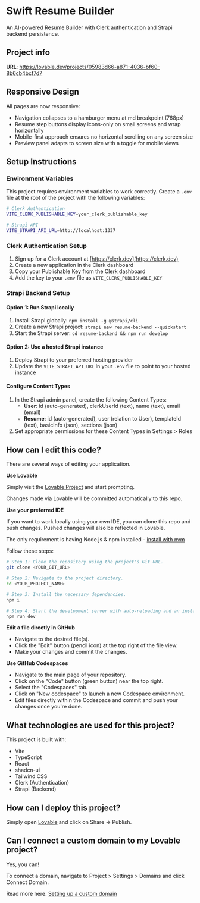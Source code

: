 
# Swift Resume Builder

An AI-powered Resume Builder with Clerk authentication and Strapi backend persistence.

## Project info

**URL**: https://lovable.dev/projects/05983d66-a871-4036-bf60-8b6cb4bcf7d7

## Responsive Design

All pages are now responsive:
- Navigation collapses to a hamburger menu at md breakpoint (768px)
- Resume step buttons display icons-only on small screens and wrap horizontally 
- Mobile-first approach ensures no horizontal scrolling on any screen size
- Preview panel adapts to screen size with a toggle for mobile views

## Setup Instructions

### Environment Variables

This project requires environment variables to work correctly. Create a `.env` file at the root of the project with the following variables:

```sh
# Clerk Authentication
VITE_CLERK_PUBLISHABLE_KEY=your_clerk_publishable_key

# Strapi API
VITE_STRAPI_API_URL=http://localhost:1337
```

### Clerk Authentication Setup

1. Sign up for a Clerk account at [https://clerk.dev](https://clerk.dev)
2. Create a new application in the Clerk dashboard
3. Copy your Publishable Key from the Clerk dashboard
4. Add the key to your `.env` file as `VITE_CLERK_PUBLISHABLE_KEY`

### Strapi Backend Setup

#### Option 1: Run Strapi locally

1. Install Strapi globally: `npm install -g @strapi/cli`
2. Create a new Strapi project: `strapi new resume-backend --quickstart`
3. Start the Strapi server: `cd resume-backend && npm run develop`

#### Option 2: Use a hosted Strapi instance

1. Deploy Strapi to your preferred hosting provider
2. Update the `VITE_STRAPI_API_URL` in your `.env` file to point to your hosted instance

#### Configure Content Types

1. In the Strapi admin panel, create the following Content Types:
   - **User**: id (auto-generated), clerkUserId (text), name (text), email (email)
   - **Resume**: id (auto-generated), user (relation to User), templateId (text), basicInfo (json), sections (json)
2. Set appropriate permissions for these Content Types in Settings > Roles

## How can I edit this code?

There are several ways of editing your application.

**Use Lovable**

Simply visit the [Lovable Project](https://lovable.dev/projects/05983d66-a871-4036-bf60-8b6cb4bcf7d7) and start prompting.

Changes made via Lovable will be committed automatically to this repo.

**Use your preferred IDE**

If you want to work locally using your own IDE, you can clone this repo and push changes. Pushed changes will also be reflected in Lovable.

The only requirement is having Node.js & npm installed - [install with nvm](https://github.com/nvm-sh/nvm#installing-and-updating)

Follow these steps:

```sh
# Step 1: Clone the repository using the project's Git URL.
git clone <YOUR_GIT_URL>

# Step 2: Navigate to the project directory.
cd <YOUR_PROJECT_NAME>

# Step 3: Install the necessary dependencies.
npm i

# Step 4: Start the development server with auto-reloading and an instant preview.
npm run dev
```

**Edit a file directly in GitHub**

- Navigate to the desired file(s).
- Click the "Edit" button (pencil icon) at the top right of the file view.
- Make your changes and commit the changes.

**Use GitHub Codespaces**

- Navigate to the main page of your repository.
- Click on the "Code" button (green button) near the top right.
- Select the "Codespaces" tab.
- Click on "New codespace" to launch a new Codespace environment.
- Edit files directly within the Codespace and commit and push your changes once you're done.

## What technologies are used for this project?

This project is built with:

- Vite
- TypeScript
- React
- shadcn-ui
- Tailwind CSS
- Clerk (Authentication)
- Strapi (Backend)

## How can I deploy this project?

Simply open [Lovable](https://lovable.dev/projects/05983d66-a871-4036-bf60-8b6cb4bcf7d7) and click on Share -> Publish.

## Can I connect a custom domain to my Lovable project?

Yes, you can!

To connect a domain, navigate to Project > Settings > Domains and click Connect Domain.

Read more here: [Setting up a custom domain](https://docs.lovable.dev/tips-tricks/custom-domain#step-by-step-guide)
